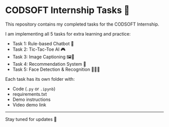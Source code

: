# CODSOFT Internship Tasks 🚀

This repository contains my completed tasks for the CODSOFT Internship.  

I am implementing all 5 tasks for extra learning and practice:

- Task 1: Rule-based Chatbot 🤖  
- Task 2: Tic-Tac-Toe AI 🎮  
- Task 3: Image Captioning 🖼️📝  
- Task 4: Recommendation System 🎯  
- Task 5: Face Detection & Recognition 🧑‍🤝‍🧑  

Each task has its own folder with:
- Code (`.py` or `.ipynb`)
- requirements.txt
- Demo instructions
- Video demo link

---
Stay tuned for updates 🚀
